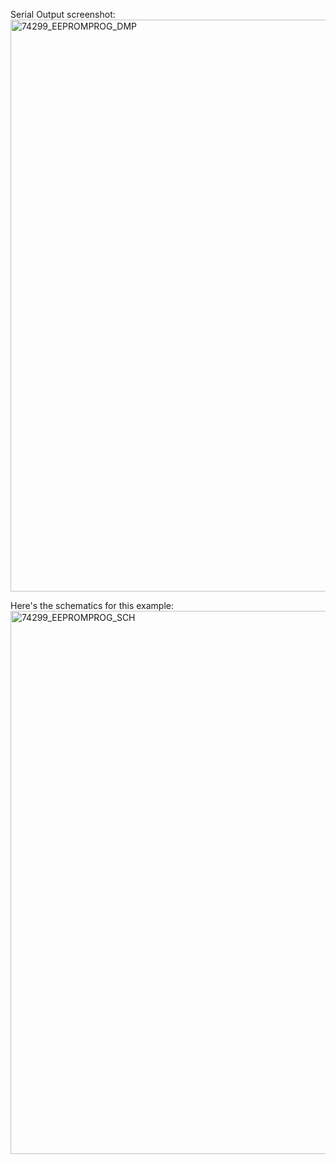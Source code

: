 Serial Output screenshot:
<img width="1551" height="915" alt="74299_EEPROMPROG_DMP" src="https://github.com/user-attachments/assets/7c28943c-276b-4c4a-91bf-4a64ec1b6875" />

Here's the schematics for this example:
<img width="1031" height="869" alt="74299_EEPROMPROG_SCH" src="https://github.com/user-attachments/assets/696059a0-77c8-4d41-8175-730de68ac3fa" />
